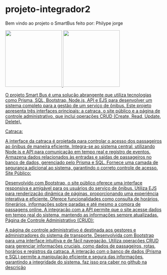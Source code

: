 # projeto-integrador2

Bem vindo ao projeto o SmartBus
feito por: Philype jorge 


<div>
<a href="https://github.com/programadorwolrd">
<img loading="lazy" height="180em" src="https://github-readme-stats.vercel.app/api?username=programadorwolrd&show_icons=true&theme=radical"/>
<img loading="lazy" height="180em" src="https://github-readme-stats.vercel.app/api/top-langs/?username=programadorwolrd&layout=compact"/>
</div>
  
O projeto Smart Bus é uma solução abrangente que utiliza tecnologias como Prisma, SQL, Bootstrap, Node.js, API e EJS para desenvolver um sistema completo para a gestão de um serviço de ônibus. Este projeto apresenta três interfaces principais: a catraca, o site público e a página de controle administrativo, que inclui operações CRUD (Create, Read, Update, Delete).

Catraca:

A interface da catraca é projetada para controlar o acesso dos passageiros ao ônibus de maneira eficiente.
Integra-se ao sistema central, utilizando Node.js e API para comunicação em tempo real e registro de eventos.
Armazena dados relacionados às entradas e saídas de passageiros no banco de dados, gerenciado pelo Prisma e SQL.
Fornece uma camada de segurança adicional ao sistema, garantindo o correto controle de acesso.
Site Público:

Desenvolvido com Bootstrap, o site público oferece uma interface responsiva e amigável para os usuários do serviço de ônibus.
Utiliza EJS para renderização dinâmica de páginas, proporcionando uma experiência interativa e eficiente.
Oferece funcionalidades como consulta de horários, itinerários, informações sobre paradas e até mesmo a compra de passagens online.
A integração com a API permite que o site acesse dados em tempo real do sistema, mantendo as informações sempre atualizadas.
Página de Controle Administrativo (CRUD):

A página de controle administrativo é destinada aos gestores e administradores do sistema de transporte.
Desenvolvida com Bootstrap para uma interface intuitiva e de fácil navegação.
Utiliza operações CRUD para gerenciar informações cruciais, como dados de passageiros, rotas, horários e registros da catraca.
A interação com o banco de dados (Prisma e SQL) permite a manipulação eficiente e segura das informações, garantindo a integridade do sistema. faz isso pra caber no github na descrição

